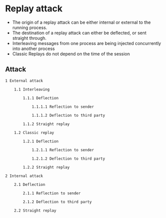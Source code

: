 # Replay attack

* The origin of a replay attack can be either internal or external to the running process.
* The destination of a replay attack can either be deflected, or sent straight through.
* Interleaving messages from one process are being injected concurrently into another process
* Classic Replays do not depend on the time of the session

## Attack

    1 External attack

        1.1 Interleaving

            1.1.1 Deflection

                1.1.1.1 Reflection to sender

                1.1.1.2 Deflection to third party

            1.1.2 Straight replay

        1.2 Classic replay

            1.2.1 Deflection

                1.2.1.1 Reflection to sender

                1.2.1.2 Deflection to third party

            1.2.2 Straight replay

    2 Internal attack

        2.1 Deflection

            2.1.1 Reflection to sender

            2.1.2 Deflection to third party

        2.2 Straight replay
